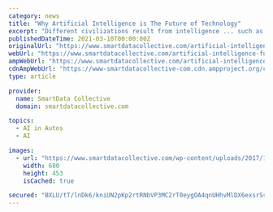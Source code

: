 ```yaml
---
category: news
title: "Why Artificial Intelligence is The Future of Technology"
excerpt: "Different civilizations result from intelligence ... such as driving, facial recognition, playing games, and many more. As a result, AI has been the focus of technology not only at the present but also in the future. Some of the reasons why artificial ..."
publishedDateTime: 2021-03-10T00:00:00Z
originalUrl: "https://www.smartdatacollective.com/artificial-intelligence-future-technology/"
webUrl: "https://www.smartdatacollective.com/artificial-intelligence-future-technology/"
ampWebUrl: "https://www.smartdatacollective.com/artificial-intelligence-future-technology/amp/"
cdnAmpWebUrl: "https://www-smartdatacollective-com.cdn.ampproject.org/c/s/www.smartdatacollective.com/artificial-intelligence-future-technology/amp/"
type: article

provider:
  name: SmartData Collective
  domain: smartdatacollective.com

topics:
  - AI in Autos
  - AI

images:
  - url: "https://www.smartdatacollective.com/wp-content/uploads/2017/11/artificial-intelligence.jpg"
    width: 680
    height: 453
    isCached: true

secured: "BXLU/tT/lnDk6/kniUN2pKp2rtRNbVP3MC2rT0eygOA4qnUHhvMlDX6exsrSsNElR814MjXTo+catJuWfQsr5At6L7JyKcKvGeG6DlqPg1TbMrA/QuDMTGs1X7B2uGP2kkF9Is7CuKSVbENLlsRE2CN1N1lEsC7QSHyc2742QzzITDB7OSOkPA8gk7vgxUIC6Mm8hHkAp1w3bSuKCrqSWbIGxmv3z90y4a7GjvqOCnYsDuWsVtGvuOctg0CMOCsKfc68LcQTijaycxLODbjnkqvtBFmJhOnBxdxirYd70w6HzXZD+ehuRiUK9tLthZcJgExPyaVNOHkTAi15MUgrd9VScZX0Z6Hlp7FMUgR5U8I=;qsj8bGvfe6bAM4MLbj336Q=="
---
```


